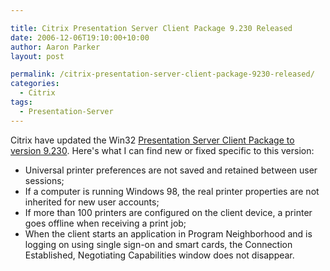 ```yaml
---

title: Citrix Presentation Server Client Package 9.230 Released
date: 2006-12-06T19:10:00+10:00
author: Aaron Parker
layout: post

permalink: /citrix-presentation-server-client-package-9230-released/
categories:
  - Citrix
tags:
  - Presentation-Server
---
```

Citrix have updated the Win32 [Presentation Server Client Package to version 9.230](http://www.citrix.com/English/SS/downloads/details.asp?dID=2755&downloadID=162299&pID=186). Here's what I can find new or fixed specific to this version:

  * Universal printer preferences are not saved and retained between user sessions;
  * If a computer is running Windows 98, the real printer properties are not inherited for new user accounts;
  * If more than 100 printers are configured on the client device, a printer goes offline when receiving a print job;
  * When the client starts an application in Program Neighborhood and is logging on using single sign-on and smart cards, the Connection Established, Negotiating Capabilities window does not disappear.
  